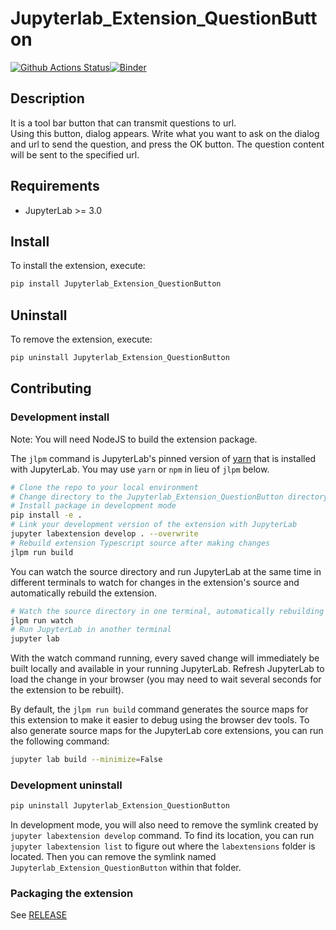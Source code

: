 # Jupyterlab_Extension_QuestionButton

[![Github Actions Status](https://github.com/kyunji/Jupyterlab_Extension_QuestionButton.git/workflows/Build/badge.svg)](https://github.com/kyunji/Jupyterlab_Extension_QuestionButton.git/actions/workflows/build.yml)[![Binder](https://mybinder.org/badge_logo.svg)](https://mybinder.org/v2/gh/kyunji/Jupyterlab_Extension_QuestionButton.git/main?urlpath=lab)

## Description

It is a tool bar button that can transmit questions to url.</br>
Using this button, dialog appears. Write what you want to ask on the dialog and url to send the question, and press the OK button. The question content will be sent to the specified url.



## Requirements

* JupyterLab >= 3.0

## Install

To install the extension, execute:

```bash
pip install Jupyterlab_Extension_QuestionButton
```

## Uninstall

To remove the extension, execute:

```bash
pip uninstall Jupyterlab_Extension_QuestionButton
```


## Contributing

### Development install

Note: You will need NodeJS to build the extension package.

The `jlpm` command is JupyterLab's pinned version of
[yarn](https://yarnpkg.com/) that is installed with JupyterLab. You may use
`yarn` or `npm` in lieu of `jlpm` below.

```bash
# Clone the repo to your local environment
# Change directory to the Jupyterlab_Extension_QuestionButton directory
# Install package in development mode
pip install -e .
# Link your development version of the extension with JupyterLab
jupyter labextension develop . --overwrite
# Rebuild extension Typescript source after making changes
jlpm run build
```

You can watch the source directory and run JupyterLab at the same time in different terminals to watch for changes in the extension's source and automatically rebuild the extension.

```bash
# Watch the source directory in one terminal, automatically rebuilding when needed
jlpm run watch
# Run JupyterLab in another terminal
jupyter lab
```

With the watch command running, every saved change will immediately be built locally and available in your running JupyterLab. Refresh JupyterLab to load the change in your browser (you may need to wait several seconds for the extension to be rebuilt).

By default, the `jlpm run build` command generates the source maps for this extension to make it easier to debug using the browser dev tools. To also generate source maps for the JupyterLab core extensions, you can run the following command:

```bash
jupyter lab build --minimize=False
```

### Development uninstall

```bash
pip uninstall Jupyterlab_Extension_QuestionButton
```

In development mode, you will also need to remove the symlink created by `jupyter labextension develop`
command. To find its location, you can run `jupyter labextension list` to figure out where the `labextensions`
folder is located. Then you can remove the symlink named `Jupyterlab_Extension_QuestionButton` within that folder.

### Packaging the extension

See [RELEASE](RELEASE.md)
